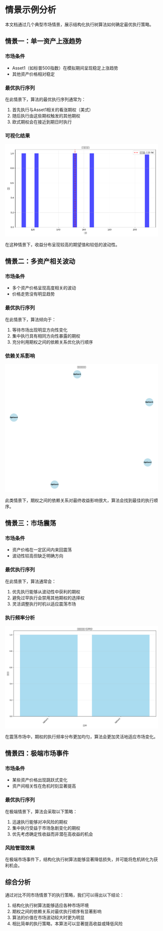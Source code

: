 # 情景示例分析

本文档通过几个典型市场情景，展示结构化执行树算法如何确定最优执行策略。

## 情景一：单一资产上涨趋势

### 市场条件
- Asset1（如标普500指数）在模拟期间呈现稳定上涨趋势
- 其他资产价格相对稳定

### 最优执行序列
在此情景下，算法的最优执行序列通常为：

1. 首先执行与Asset1相关的看涨期权（美式）
2. 随后执行由这些期权触发的其他期权
3. 欧式期权会在接近到期日时执行

### 可视化结果
![收益分布图](simulation_charts/payoff_distribution.png)

在这种情景下，收益分布呈现较高的期望值和较低的波动性。

## 情景二：多资产相关波动

### 市场条件
- 多个资产价格呈现高度相关的波动
- 价格走势没有明显趋势

### 最优执行序列
在此情景下，算法倾向于：

1. 等待市场出现明显方向性变化
2. 集中执行具有相同方向性暴露的期权
3. 充分利用期权之间的依赖关系优化执行顺序

### 依赖关系影响
![依赖关系图](simulation_charts/dependency_graph.png)

此类情景下，期权之间的依赖关系对最终收益影响很大，算法会找到最佳的执行顺序。

## 情景三：市场震荡

### 市场条件
- 资产价格在一定区间内来回震荡
- 波动性较高但缺乏明确方向

### 最优执行序列
在此情景下，算法通常会：

1. 优先执行能够从波动性中获利的期权
2. 避免过早执行会禁用其他期权的选择权
3. 灵活调整执行时机以适应震荡市场

### 执行频率分析
![执行频率图](simulation_charts/execution_frequency.png)

在震荡市场中，期权的执行频率分布更加均匀，算法会更加灵活地适应市场变化。

## 情景四：极端市场事件

### 市场条件
- 某些资产价格出现跳跃式变化
- 资产间相关性在危机时刻显著提高

### 最优执行序列
在极端情景下，算法会采取以下策略：

1. 迅速执行能够对冲风险的期权
2. 集中执行受益于市场急剧变化的期权
3. 优先考虑确定性收益而非潜在高收益的机会

### 风险管理效果
在极端市场事件下，结构化执行树算法能够显著降低损失，并可能将危机转化为获利机会。

## 综合分析

通过对比不同市场情景下的执行策略，我们可以得出以下结论：

1. 结构化执行树算法能够适应各种市场环境
2. 期权之间的依赖关系对最优执行顺序有显著影响
3. 算法的价值在市场波动较大时更为明显
4. 相比简单的执行策略，本算法可以显著提高收益或降低风险